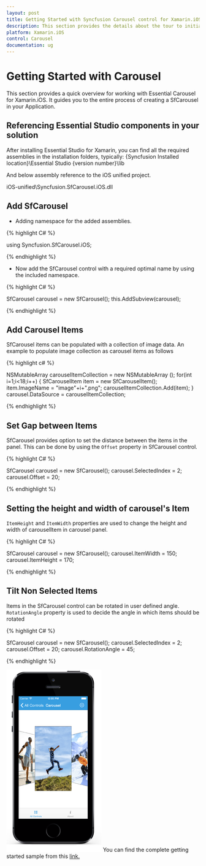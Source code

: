 ```yaml
---
layout: post
title: Getting Started with Syncfusion Carousel control for Xamarin.iOS
description: This section provides the details about the tour to initial users on Syncfusion carousel control for Xamarin.iOS platform
platform: Xamarin.iOS
control: Carousel
documentation: ug
---
```


# Getting Started with Carousel

This section provides a quick overview for working with Essential Carousel for Xamarin.iOS. It guides you to the entire process of creating a SfCarousel in your Application.

## Referencing Essential Studio components in your solution

After installing Essential Studio for Xamarin, you can find all the required assemblies in the installation folders, typically:
{Syncfusion Installed location}\Essential Studio {version number}\lib

And below assembly reference to the iOS unified project.

iOS-unified\Syncfusion.SfCarousel.iOS.dll

## Add SfCarousel

* Adding namespace for the added assemblies. 


{% highlight C# %}

using Syncfusion.SfCarousel.iOS; 

{% endhighlight %}


* Now add the SfCarousel control with a required optimal name by using the included namespace.

{% highlight C# %}

SfCarousel carousel = new SfCarousel();
this.AddSubview(carousel);

{% endhighlight %}

## Add Carousel Items

SfCarousel items can be populated with a collection of image data. An example to populate image collection as carousel items as follows

{% highlight c# %}

NSMutableArray<SfCarouselItem> carouselItemCollection = new NSMutableArray<SfCarouselItem> ();
for(int i=1;i<18;i++)
{
    SfCarouselItem item = new SfCarouselItem();
    item.ImageName = "image"+i+".png";
    carouselItemCollection.Add(item);
}
carousel.DataSource = carouselItemCollection;

{% endhighlight %}

## Set Gap between Items

SfCarousel provides option to set the distance between the items in the panel. This can be done by using the `Offset` property in SfCarousel control. 

{% highlight C# %}

SfCarousel carousel = new SfCarousel();
carousel.SelectedIndex = 2;
carousel.Offset = 20;

{% endhighlight %}

## Setting the height and width of carousel's Item

`ItemHeight` and `ItemWidth` properties are used to change the height and width of carouselItem in carousel panel.

{% highlight C# %}

SfCarousel carousel = new SfCarousel();
carousel.ItemWidth = 150;
carousel.ItemHeight = 170;

{% endhighlight %}


## Tilt Non Selected Items

Items in the SfCarousel control can be rotated in user defined angle. `RotationAngle` property is used to decide the angle in which items should be rotated

{% highlight C# %}

SfCarousel carousel = new SfCarousel();
carousel.SelectedIndex = 2;
carousel.Offset = 20;
carousel.RotationAngle = 45;

{% endhighlight %}

![Overview Image](images/carousel.png)
You can find the complete getting started sample from this [link.](https://www.syncfusion.com/downloads/support/directtrac/general/ze/CarouselSample-473851751)
